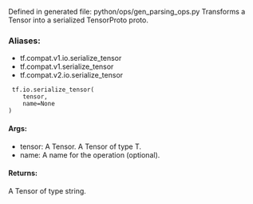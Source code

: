 Defined in generated file: python/ops/gen_parsing_ops.py
Transforms a Tensor into a serialized TensorProto proto.
### Aliases:
- tf.compat.v1.io.serialize_tensor
- tf.compat.v1.serialize_tensor
- tf.compat.v2.io.serialize_tensor

```
 tf.io.serialize_tensor(
    tensor,
    name=None
)
```
#### Args:
- tensor: A Tensor. A Tensor of type T.
- name: A name for the operation (optional).
#### Returns:
A Tensor of type string.
